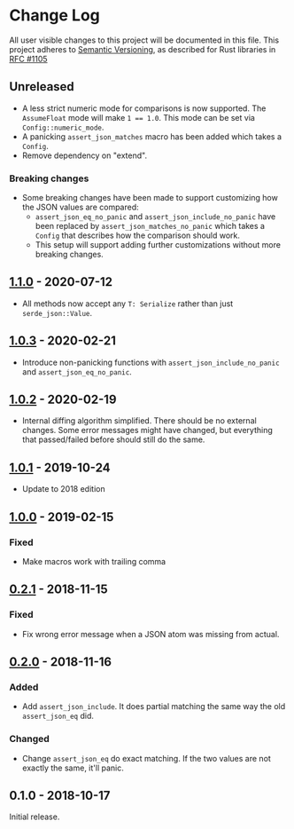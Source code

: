 # Change Log

All user visible changes to this project will be documented in this file.
This project adheres to [Semantic Versioning](http://semver.org/), as described
for Rust libraries in [RFC #1105](https://github.com/rust-lang/rfcs/blob/master/text/1105-api-evolution.md)

## Unreleased

- A less strict numeric mode for comparisons is now supported. The `AssumeFloat` mode will make `1 == 1.0`. This mode can be set via `Config::numeric_mode`.
- A panicking `assert_json_matches` macro has been added which takes a `Config`.
- Remove dependency on "extend".

### Breaking changes

- Some breaking changes have been made to support customizing how the JSON values are compared:
    - `assert_json_eq_no_panic` and `assert_json_include_no_panic` have been replaced by `assert_json_matches_no_panic` which takes a `Config` that describes how the comparison should work.
    - This setup will support adding further customizations without more breaking changes.

## [1.1.0] - 2020-07-12

- All methods now accept any `T: Serialize` rather than just `serde_json::Value`.

## [1.0.3] - 2020-02-21

- Introduce non-panicking functions with `assert_json_include_no_panic` and `assert_json_eq_no_panic`.

## [1.0.2] - 2020-02-19

- Internal diffing algorithm simplified. There should be no external changes. Some error messages might have changed, but everything that passed/failed before should still do the same.

## [1.0.1] - 2019-10-24

- Update to 2018 edition

## [1.0.0] - 2019-02-15

### Fixed

- Make macros work with trailing comma

## [0.2.1] - 2018-11-15

### Fixed

- Fix wrong error message when a JSON atom was missing from actual.

## [0.2.0] - 2018-11-16

### Added

- Add `assert_json_include`. It does partial matching the same way the old `assert_json_eq` did.

### Changed

- Change `assert_json_eq` do exact matching. If the two values are not exactly the same, it'll panic.

## 0.1.0 - 2018-10-17

Initial release.

[1.1.0]: https://github.com/davidpdrsn/assert-json-diff/compare/v1.0.3...1.1.0
[1.0.3]: https://github.com/davidpdrsn/assert-json-diff/compare/v1.0.2...1.0.3
[1.0.2]: https://github.com/davidpdrsn/assert-json-diff/compare/v1.0.1...1.0.2
[1.0.1]: https://github.com/davidpdrsn/assert-json-diff/compare/v1.0.0...1.0.1
[1.0.0]: https://github.com/davidpdrsn/assert-json-diff/compare/v0.2.1...1.0.0
[0.2.1]: https://github.com/davidpdrsn/assert-json-diff/compare/v0.2.0...v0.2.1
[0.2.0]: https://github.com/davidpdrsn/assert-json-diff/compare/v0.1.0...v0.2.0
